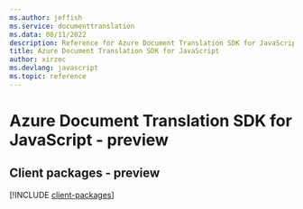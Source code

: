 ```yaml
---
ms.author: jeffish
ms.service: documenttranslation
ms.data: 08/11/2022
description: Reference for Azure Document Translation SDK for JavaScript
title: Azure Document Translation SDK for JavaScript
author: xirzec
ms.devlang: javascript
ms.topic: reference
---
```

# Azure Document Translation SDK for JavaScript - preview

## Client packages - preview
[!INCLUDE [client-packages](document-translation-client-index.md)]
